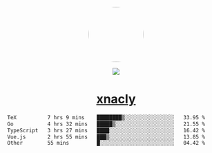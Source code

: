 <p align="center">
  <img style="border-radius: 100px" width="128" height="128" src="https://avatars.githubusercontent.com/u/47723417?v=4"/>
</p>
<p align="center">
  <img src="https://komarev.com/ghpvc/?username=xnacly&&style=flat-square"/>
</p>

<h1 align="center"><a href="https://xnacly.me"> xnacly</a> </h1>

<!--START_SECTION:waka-->

```txt
TeX          7 hrs 9 mins    ████████▒░░░░░░░░░░░░░░░░   33.95 %
Go           4 hrs 32 mins   █████▒░░░░░░░░░░░░░░░░░░░   21.55 %
TypeScript   3 hrs 27 mins   ████░░░░░░░░░░░░░░░░░░░░░   16.42 %
Vue.js       2 hrs 55 mins   ███▒░░░░░░░░░░░░░░░░░░░░░   13.85 %
Other        55 mins         █░░░░░░░░░░░░░░░░░░░░░░░░   04.42 %
```

<!--END_SECTION:waka-->
